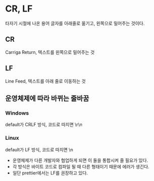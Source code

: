 # CR, LF

타자기 시절에 나온 용어
글자를 아래줄로 옮기고, 왼쪽으로 밀어주는 것이다.

## CR

Carriga Return, 텍스트를 왼쪽으로 밀어주는 것

## LF

Line Feed, 텍스트를 아래 줄로 이동하는 것

## 운영체제에 따라 바뀌는 줄바꿈

### Windows

default가 CRLF 방식, 코드로 따지면 \r\n

### Linux

default가 LF 방식, 코드로 따지면 \n

- 운영체제가 다른 개발자와 협업하게 되면 이 둘을 통합시켜 줄 필요가 있다.
- 각 방식은 바이트 코드로 컴파일 될 때 다른 형태이기 때문에 에러가 생긴다.
- 일단 prettier에서는 LF를 권장하고 있다.
